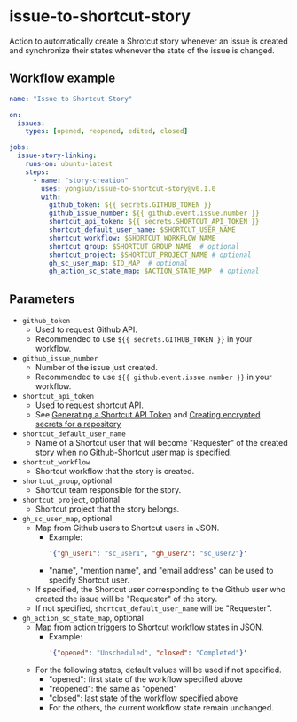 # issue-to-shortcut-story

Action to automatically create a Shrotcut story whenever an issue is created and synchronize their states whenever the state of the issue is changed.

## Workflow example

```yaml
name: "Issue to Shortcut Story"

on: 
  issues:
    types: [opened, reopened, edited, closed]

jobs:
  issue-story-linking:
    runs-on: ubuntu-latest
    steps:
      - name: "story-creation"
        uses: yongsub/issue-to-shortcut-story@v0.1.0
        with:
          github_token: ${{ secrets.GITHUB_TOKEN }}
          github_issue_number: ${{ github.event.issue.number }}
          shortcut_api_token: ${{ secrets.SHORTCUT_API_TOKEN }}
          shortcut_default_user_name: $SHORTCUT_USER_NAME
          shortcut_workflow: $SHORTCUT_WORKFLOW_NAME
          shortcut_group: $SHORTCUT_GROUP_NAME  # optional
          shortcut_project: $SHORTCUT_PROJECT_NAME # optional
          gh_sc_user_map: $ID_MAP  # optional
          gh_action_sc_state_map: $ACTION_STATE_MAP  # optional
```

## Parameters
- `github_token`
    - Used to request Github API.
    - Recommended to use `${{ secrets.GITHUB_TOKEN }}` in your workflow.
- `github_issue_number`
    - Number of the issue just created.
    - Recommended to use `${{ github.event.issue.number }}` in your workflow.
- `shortcut_api_token`
    - Used to request shortcut API.
    - See 
    [Generating a Shortcut API Token](https://help.shortcut.com/hc/en-us/articles/205701199-Shortcut-API-Tokens) and
    [Creating encrypted secrets for a repository](https://docs.github.com/en/actions/security-guides/encrypted-secrets#creating-encrypted-secrets-for-a-repository)
- `shortcut_default_user_name`
    - Name of a Shortcut user that will become "Requester" of the created story when no Github-Shortcut user map is specified.
- `shortcut_workflow`
    - Shortcut workflow that the story is created.
- `shortcut_group`, optional
    - Shortcut team responsible for the story.
- `shortcut_project`, optional
    - Shortcut project that the story belongs.
- `gh_sc_user_map`, optional
    - Map from Github users to Shortcut users in JSON.
        - Example:
            ```json
            '{"gh_user1": "sc_user1", "gh_user2": "sc_user2"}'
            ```
        - "name", "mention name", and "email address" can be used to specify Shortcut user.
    - If specified, the Shortcut user corresponding to the Github user who created the issue will be "Requester" of the story.
    - If not specified, `shortcut_default_user_name` will be "Requester".
- `gh_action_sc_state_map`, optional
    - Map from action triggers to Shortcut workflow states in JSON.
        - Example:
            ```json
            '{"opened": "Unscheduled", "closed": "Completed"}'
            ``` 
    - For the following states, default values will be used if not specified.
        - "opened": first state of the workflow specified above
        - "reopened": the same as "opened"
        - "closed": last state of the workflow specified above
        - For the others, the current workflow state remain unchanged.



